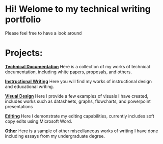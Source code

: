 # Hi! Welome to my technical writing portfolio

Please feel free to have a look around

# Projects:

**[Technical Documentation][techdocs]**
Here is a collection of my works of technical documentation, including white papers, proposals, and others.

**[Instructional Writing][instructions]**
Here you will find my works of instructional design and educational writing.

**[Visual Design][visuals]**
Here I provide a few examples of visuals I have created, includes works such as datasheets, graphs, flowcharts, and powerpoint presentations

**[Editing]**
Here I demonstrate my editing capabilities, currently includes soft copy edits using Microsoft Word.

**[Other][other]**
Here is a sample of other miscellaneous works of writing I have done including essays from my undergraduate degree.

[techdocs]: https://unifiedtheories.github.io/techdocs
[instructions]: https://unifiedtheories.github.io/instructions
[visuals]: https://unifiedtheories.github.io/visuals
[editing]: https://unifiedtheories.github.io/editing
[other]: https://unifiedtheories.github.io/other


